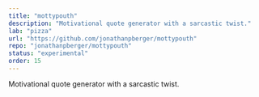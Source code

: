 ```yaml
---
title: "mottypouth"
description: "Motivational quote generator with a sarcastic twist."
lab: "pizza"
url: "https://github.com/jonathanpberger/mottypouth"
repo: "jonathanpberger/mottypouth"
status: "experimental"
order: 15
---
```


Motivational quote generator with a sarcastic twist.